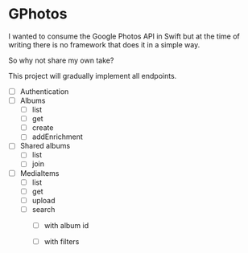 # GPhotos
I wanted to consume the Google Photos API in Swift but at the time of writing there is no framework that does it in a simple way.

So why not share my own take?

This project will gradually implement all endpoints.

- [ ] Authentication
- [ ] Albums
  - [ ] list
  - [ ] get
  - [ ] create
  - [ ] addEnrichment
- [ ] Shared albums
  - [ ] list
  - [ ] join
- [ ] MediaItems
  - [ ] list
  - [ ] get
  - [ ] upload
  - [ ] search
    - [ ] with album id
    - [ ] with filters
  
